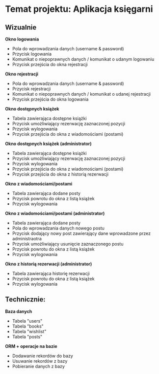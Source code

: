 # Temat projektu: Aplikacja księgarni
## Wizualnie
**Okno logowania**
- Pola do wprowadzania danych (username & password) 
- Przycisk logowania
- Komunikat o niepoprawnych danych / komunikat o udanym logowaniu
- Przycisk przejścia do okna rejestracji

**Okno rejestracji**
- Pola do wprowadzania danych (username & password) 
- Przycisk rejestracji
- Komunikat o niepoprawnych danych / komunikat o udanej rejestracji
- Przycisk przejścia do okna logowania

**Okno dostępnych książek**
- Tabela zawierająca dostępne książki
- Przycisk umożliwiający rezerwację zaznaczonej pozycji
- Przycisk wylogowania
- Przycisk przejścia do okna z wiadomościami (postami)

**Okno dostępnych książek (administrator)**
- Tabela zawierająca dostępne książki
- Przycisk umożliwiający rezerwację zaznaczonej pozycji
- Przycisk wylogowania
- Przycisk przejścia do okna z wiadomościami (postami)
- Przycisk przejścia do okna z historią rezerwacji 

**Okno z wiadomościami/postami**
- Tabela zawierająca dodane posty
- Przycisk powrotu do okna z listą książek
- Przycisk wylogowania

**Okno z wiadomościami/postami (administrator)**
- Tabela zawierająca dodane posty
- Pola do wprowadzania danych nowego postu
- Przycisk dodający nowy post zawierający dane wprowadzone przez administraotra
- Przycisk umożliwiający usunięcie zaznaczonego postu
- Przycisk powrotu do okna z listą książek
- Przycisk wylogowania

**Okno z historią rezerwacji (administrator)**
- Tabela zawierająca historię rezerwacji
- Przycisk powrotu do okna z listą książek
- Przycisk wylogowania


## Technicznie:
**Baza danych**
- Tabela "users"
- Tabela "books"
- Tabela "wishlist"
- Tabela "posts"

**ORM + operacje na bazie**
- Dodawanie rekordów do bazy
- Usuwanie rekordów z bazy
- Pobieranie danych z bazy

